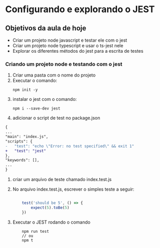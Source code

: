 # Configurando e explorando o JEST


## Objetivos da aula de hoje

- Criar um projeto node javascript e testar ele com o jest
- Criar um projeto node typescript e usar o ts-jest nele
- Explorar os diferentes métodos do jest para a escrita de testes

### Criando um projeto node e testando com o jest

1. Criar uma pasta com o nome do projeto
1. Executar o comando:
    ```
    npm init -y
    ````
1. instalar o jest com o comando:
    ```
    npm i --save-dev jest
    ```
1. adicionar o script de test no package.json

```diff
{
...
"main": "index.js",
"scripts": {
-   "test": "echo \"Error: no test specified\" && exit 1"
+   "test": "jest"
},
"keywords": [],
...
}
```

1. criar um arquivo de teste chamado index.test.js

1. No arquivo index.test.js, escrever o simples teste a seguir:

    ```js

        test('should be 5', () => {
            expect(5).toBe(5)
        })

    ```

1. Executar o JEST rodando o comando

    ```
        npm run test
        // ou
        npm t
    ```